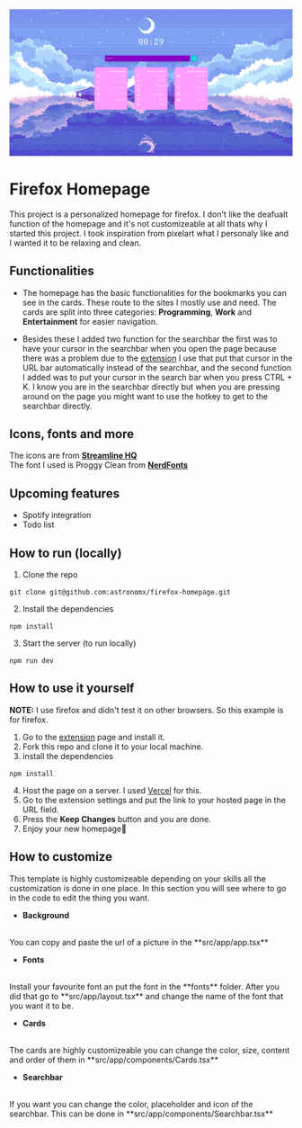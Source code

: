 <img src="./public/images/firefox-homepage-header.png">

# Firefox Homepage
This project is a personalized homepage for firefox. I don't like the deafualt function of the homepage and it's not customizeable at 
all thats why I started this project. I took inspiration from pixelart what I personaly like and I wanted it to be relaxing and clean.

## Functionalities
* The homepage has the basic functionalities for the bookmarks you can see in the cards. These route to the sites I mostly use and need.
The cards are split into three categories: **Programming**, **Work** and **Entertainment** for easier navigation.

* Besides these I added two function for the searchbar the first was to have your cursor in the searchbar when you open the page because there
was a problem due to the [extension]('https://addons.mozilla.org/en-US/firefox/addon/new-tab-override/') I use that put that cursor in the URL bar automatically instead of the searchbar, and the second function I added
was to put your cursor in the search bar when you press CTRL + K. I know you are in the searchbar directly but when you are pressing around on the page
you might want to use the hotkey to get to the searchbar directly.

## Icons, fonts and more
The icons are from **[Streamline HQ]('https://www.streamlinehq.com/icons/pixel')**
<br />
The font I used is Proggy Clean from **[NerdFonts]('https://www.nerdfonts.com/font-downloads')**

## Upcoming features
* Spotify integration
* Todo list

## How to run (locally)
1. Clone the repo
```
git clone git@github.com:astronomx/firefox-homepage.git
```

2. Install the dependencies
```
npm install
```

3. Start the server (to run locally)
```
npm run dev
```

## How to use it yourself
**NOTE:** I use firefox and didn't test it on other browsers. So this example is for firefox.
1. Go to the [extension]('https://addons.mozilla.org/en-US/firefox/addon/new-tab-override/') page and install it.
2. Fork this repo and clone it to your local machine.
3. install the dependencies
```
npm install
```
4. Host the page on a server. I used [Vercel]('https://vercel.com/') for this.
5. Go to the extension settings and put the link to your hosted page in the URL field.
6. Press the **Keep Changes** button and you are done.
7. Enjoy your new homepage🥳 

## How to customize
This template is highly customizeable depending on your skills
all the customization is done in one place. In this section you will
see where to go in the code to edit the thing you want.

* **Background**
<br />
You can copy and paste the url of a picture in the
**src/app/app.tsx**

* **Fonts**
<br />
Install your favourite font an put the font in the **fonts** folder.
After you did that go to **src/app/layout.tsx** and change the name of the
font that you want it to be.

* **Cards**
<br />
The cards are highly customizeable you can change the color,
size, content and order of them in **src/app/components/Cards.tsx**

* **Searchbar**
<br />
If you want you can change the color, placeholder and icon of
the searchbar. This can be done in **src/app/components/Searchbar.tsx**